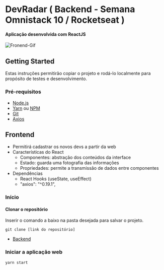# DevRadar ( Backend - Semana Omnistack 10 / Rocketseat )

#### Aplicação desenvolvida com ReactJS

![Fronend-Gif](https://github.com/EsdrasCaetano/omnistack10-frontend/blob/master/rd-web-os10.gif)

## Getting Started

Estas instruções permitirão copiar o projeto e rodá-lo localmente para propósito de testes e desenvolvimento.

### Pré-requisitos

- [Node.js](https://nodejs.org/en/)
- [Yarn](https://yarnpkg.com/lang/en/) ou [NPM](https://www.npmjs.com/get-npm)
- [Git](https://git-scm.com/)
- [Axios](https://github.com/axios/axios)

## Frontend

- Permitirá cadastrar os novos devs a partir da web
- Características do React
  - Componentes: abstração dos conteúdos da interface
  - Estado: guarda uma fotografia das informações
  - Propriedades: permite a transmissão de dados entre componentes
- Dependências
  - React Hooks (useState, useEffect)
  - "axios": "^0.19.1",

### Início

#### Clonar o repositório

Inserir o comando a baixo na pasta desejada para salvar o projeto.

`git clone [link do repositório]`

- [Backend](https://github.com/EsdrasCaetano/omnistack10-backend/blob/master/README.md)

### Iniciar a aplicação web

`yarn start`
